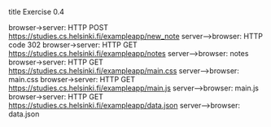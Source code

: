 title Exercise 0.4

browser->server: HTTP POST https://studies.cs.helsinki.fi/exampleapp/new_note
server-->browser: HTTP code 302
browser->server: HTTP GET https://studies.cs.helsinki.fi/exampleapp/notes
server-->browser: notes
browser->server: HTTP GET https://studies.cs.helsinki.fi/exampleapp/main.css
server-->browser: main.css
browser->server: HTTP GET https://studies.cs.helsinki.fi/exampleapp/main.js
server-->browser: main.js
browser->server: HTTP GET https://studies.cs.helsinki.fi/exampleapp/data.json
server-->browser: data.json
